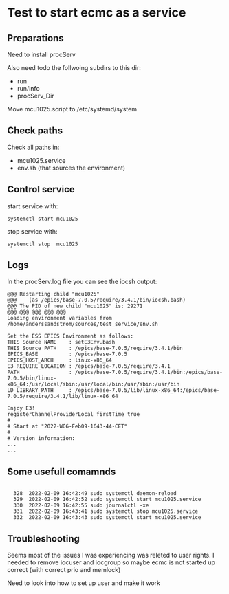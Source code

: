# Test to start ecmc as a service

## Preparations 
Need to install procServ

Also need todo the follwoing subdirs to this dir:

* run
* run/info
* procServ_Dir


Move mcu1025.script to /etc/systemd/system


## Check paths
Check all paths in:
* mcu1025.service 
* env.sh (that sources the environment)

## Control service

start service with:
```
systemctl start mcu1025
```

stop service with:
```
systemctl stop	mcu1025
```

## Logs
In the procServ.log file you can see the iocsh output:
```
@@@ Restarting child "mcu1025"
@@@    (as /epics/base-7.0.5/require/3.4.1/bin/iocsh.bash)
@@@ The PID of new child "mcu1025" is: 29271
@@@ @@@ @@@ @@@ @@@
Loading environment variables from /home/anderssandstrom/sources/test_service/env.sh

Set the ESS EPICS Environment as follows:
THIS Source NAME    : setE3Env.bash
THIS Source PATH    : /epics/base-7.0.5/require/3.4.1/bin
EPICS_BASE          : /epics/base-7.0.5
EPICS_HOST_ARCH     : linux-x86_64
E3_REQUIRE_LOCATION : /epics/base-7.0.5/require/3.4.1
PATH                : /epics/base-7.0.5/require/3.4.1/bin:/epics/base-7.0.5/bin/linux-x86_64:/usr/local/sbin:/usr/local/bin:/usr/sbin:/usr/bin
LD_LIBRARY_PATH     : /epics/base-7.0.5/lib/linux-x86_64:/epics/base-7.0.5/require/3.4.1/lib/linux-x86_64

Enjoy E3!
registerChannelProviderLocal firstTime true
#
# Start at "2022-W06-Feb09-1643-44-CET"
#
# Version information:
...
...
```

## Some usefull comamnds
```

  328  2022-02-09 16:42:49 sudo systemctl daemon-reload
  329  2022-02-09 16:42:52 sudo systemctl start mcu1025.service
  330  2022-02-09 16:42:55 sudo journalctl -xe
  331  2022-02-09 16:43:41 sudo systemctl stop mcu1025.service
  332  2022-02-09 16:43:43 sudo systemctl start mcu1025.service
```

## Troubleshooting

Seems most of the issues I was experiencing was releted to user rights.
I needed to remove iocuser and iocgroup so maybe ecmc is not started up correct (with correct prio and memlock)

Need to look into how to set up user and make it work

